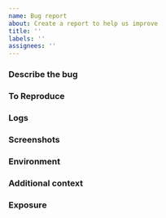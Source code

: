 ```yaml
---
name: Bug report
about: Create a report to help us improve
title: ''
labels: ''
assignees: ''
---
```


### Describe the bug

<!-- A clear and concise description of what the bug is. -->

### To Reproduce

<!-- Steps to reproduce the behavior: -->
<!-- 1. Built image '...' -->
<!-- 2. Ran command '....' -->
<!-- 3. See error -->

### Logs

<!-- Add logs to help explain your problem -->

### Screenshots

<!-- If applicable, add screenshots to help explain your problem -->

### Environment

<!--  - OS: [e.g. MacOS Big Sur v11.6] -->
<!--  - Kubernetes distribution, version: [e.g. minikube, GKE (Standard or Autopilot), EKS, AWS ... ] -->
<!--  - Any relevant tool version: [e.g. Docker v20.10.8] -->

### Additional context

<!-- Add any other context about the problem here -->

### Exposure

<!-- Is the bug intermittent, persistent? Is it widespread, local? -->
